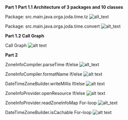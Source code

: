**Part 1**
**Part 1.1 Architecture of 3 packages and 10 classes**

Package: src.main.java.orga.joda.time.tz
![alt_text](src.main.java.orga.joda.time.tz.jpg "tz package")


Package: src.main.java.orga.joda.time.convert
![alt_text](ConverterPackage.jpg "convert package")



**Part 1.2 Call Graph**

Call Graph
![alt text](Assignment1_CallGraph.jpg "call graph")




**Part 2**

ZoneInfoCompiler.parseTime
If/else
![alt_text](zoneInfoCompiler.parseTime.jpg "parseTime")


ZoneInfoCompiler.formatName
If/else
![alt text](Method1_formatName.jpg "call graph")


DateTimeZoneBuilder.writeMillis
If/else
![alt text](DateTimeZoneBuilder.writeMillis.jpg "writeMillis Graph")


ZoneInfoProvider.openResource
If/else
![alt text](Method2_openResource.jpg "call graph")


ZoneInfoProvider.readZoneInfoMap
For-loop
![alt_text](ZoneInfoProvider.readZoneInfoMap().jpg "readZoneInfoMap")


DateTimeZoneBuilder.isCachable
For-loop
![alt text](DateTimeZoneBuilder.isCachable.jpg "isCachable Graph")




